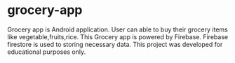 # grocery-app
Grocery app is Android application. User can able to buy their grocery items like vegetable,fruits,rice. This Grocery app is powered by Firebase. Firebase firestore is used to storing necessary data. This project was developed for educational purposes only.
